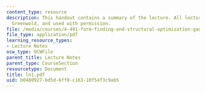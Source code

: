 ```yaml
---
content_type: resource
description: This handout contains a summary of the lecture. All lectures are by Simon
  Greenwold, and used with permission.
file: /media/courses/4-491-form-finding-and-structural-optimization-gaudi-workshop-fall-2004/b0480927bd5d6ff0c16310f54f3c9ab5_ln1.pdf
file_type: application/pdf
learning_resource_types:
- Lecture Notes
ocw_type: OCWFile
parent_title: Lecture Notes
parent_type: CourseSection
resourcetype: Document
title: ln1.pdf
uid: b0480927-bd5d-6ff0-c163-10f54f3c9ab5
---
```

